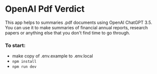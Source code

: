 # OpenAI Pdf Verdict

This app helps to summaries .pdf documents using OpenAI ChatGPT 3.5.
You can use it to make summaries of financial annual reports, research papers or anything else that you don't find time to go through.

### To start:
- make copy of .env.example to .env.local
- `npm install`
- `npm run dev`